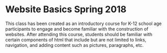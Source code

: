 # Website Basics Spring 2018
This class has been created as an introductory course for K-12 school age participants to engage and become familiar with the construction of websites. After attending this course, students should be familiar with certain components of html that include but are not limited to links, navigation, and adding content such as pictures, paragraphs, etc.
